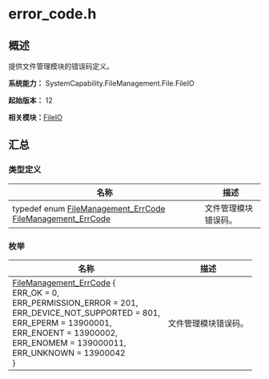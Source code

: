 # error_code.h


## 概述

提供文件管理模块的错误码定义。

**系统能力：** SystemCapability.FileManagement.File.FileIO

**起始版本：** 12

**相关模块：**[FileIO](_file_i_o.md)


## 汇总


### 类型定义

| 名称 | 描述 | 
| -------- | -------- |
| typedef enum [FileManagement_ErrCode](_file_i_o.md#filemanagement_errcode-1) [FileManagement_ErrCode](_file_i_o.md#filemanagement_errcode) | 文件管理模块错误码。 | 


### 枚举

| 名称 | 描述 | 
| -------- | -------- |
| [FileManagement_ErrCode](_file_i_o.md#filemanagement_errcode-1) {<br/>ERR_OK = 0,<br/>ERR_PERMISSION_ERROR = 201,<br/>ERR_DEVICE_NOT_SUPPORTED = 801,<br/>ERR_EPERM = 13900001,<br/>ERR_ENOENT = 13900002,<br/>ERR_ENOMEM = 139000011,<br/>ERR_UNKNOWN = 13900042<br/>} | 文件管理模块错误码。 | 
